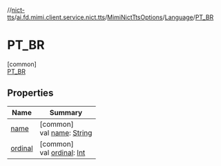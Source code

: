 //[nict-tts](../../../../../index.md)/[ai.fd.mimi.client.service.nict.tts](../../../index.md)/[MimiNictTtsOptions](../../index.md)/[Language](../index.md)/[PT_BR](index.md)

# PT_BR

[common]\
[PT_BR](index.md)

## Properties

| Name | Summary |
|---|---|
| [name](../../-gender/-u-n-k-n-o-w-n/index.md#-372974862%2FProperties%2F780352369) | [common]<br>val [name](../../-gender/-u-n-k-n-o-w-n/index.md#-372974862%2FProperties%2F780352369): [String](https://kotlinlang.org/api/core/kotlin-stdlib/kotlin/-string/index.html) |
| [ordinal](../../-gender/-u-n-k-n-o-w-n/index.md#-739389684%2FProperties%2F780352369) | [common]<br>val [ordinal](../../-gender/-u-n-k-n-o-w-n/index.md#-739389684%2FProperties%2F780352369): [Int](https://kotlinlang.org/api/core/kotlin-stdlib/kotlin/-int/index.html) |
